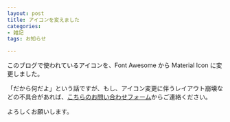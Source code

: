 ```yaml
---
layout: post
title: アイコンを変えました
categories:
- 雑記
tags: お知らせ

---
```

このブログで使われているアイコンを、Font Awesome から Material Icon に変更しました。

「だから何だよ」という話ですが、もし、アイコン変更に伴うレイアウト崩壊などの不具合があれば、[こちらのお問い合わせフォーム](/contact.html)からご連絡ください。

よろしくお願いします。